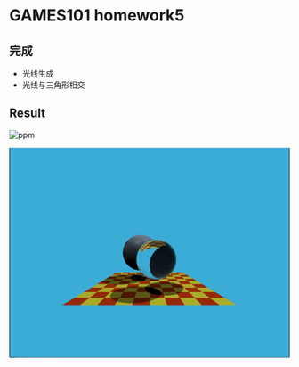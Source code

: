 # GAMES101 homework5

## 完成
- 光线生成
- 光线与三角形相交



## Result

![ppm](./images/binary.ppm)

![result](./images/result.png)

